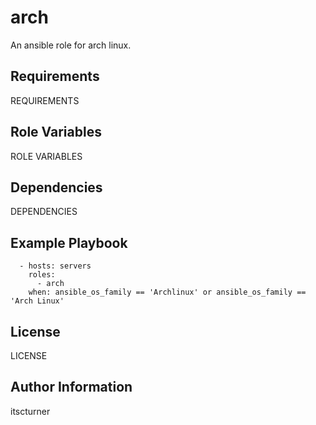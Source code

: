 arch
====

An ansible role for arch linux.

Requirements
------------

REQUIREMENTS

Role Variables
--------------

ROLE VARIABLES

Dependencies
------------

DEPENDENCIES

Example Playbook
----------------
```
  - hosts: servers
    roles:
      - arch
    when: ansible_os_family == 'Archlinux' or ansible_os_family == 'Arch Linux'
```

License
-------

LICENSE

Author Information
------------------

itscturner
